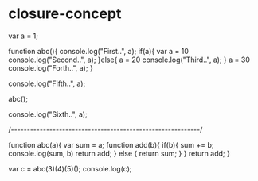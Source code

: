 # closure-concept

var a = 1;

function abc(){
console.log("First..", a);
if(a){
         var a = 10
        console.log("Second..", a);
    }else{
        a = 20
        console.log("Third..", a);
    }
        a = 30
    console.log("Forth..", a);
}

console.log("Fifth..", a);

abc();

console.log("Sixth..", a);




/-----------------------------------------------------------/

function abc(a){
  var sum = a;
  function add(b){
     if(b){
        sum += b;
        console.log(sum, b)
        return add;
     } else {
return sum;
     }
  }
  return add;
}

var c = abc(3)(4)(5)();
console.log(c);
